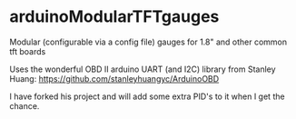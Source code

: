 arduinoModularTFTgauges
=======================

Modular (configurable via a config file) gauges for 1.8" and other common tft boards

Uses the wonderful OBD II arduino UART (and I2C) library from Stanley Huang: https://github.com/stanleyhuangyc/ArduinoOBD

I have forked his project and will add some extra PID's to it when I get the chance.
